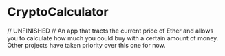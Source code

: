 # CryptoCalculator

// UNFINISHED //
An app that tracts the current price of Ether and allows you to calculate how much you could buy with a certain amount of money.
Other projects have taken priority over this one for now. 
